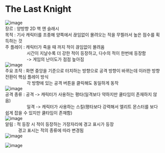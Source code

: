 # The Last Knight
![image](https://user-images.githubusercontent.com/111038432/229535707-b647566c-0df4-4afa-b5ec-497740d227fd.png)<br/>
장르 : 양방향 2D 핵 앤 슬래시<br/>
목적 : 기사 캐릭터를 조종해 양쪽에서 끊임없이 몰려오는 적을 무찔러서 높은 점수를 획득하는 것<br/>
주 플레이 : 캐릭터가 죽을 때 까지 적이 끊임없이 몰려옴<br/>
                시간이 지날수록 더 강한 적이 등장하고, 다수의 적이 한번에 등장함<br/>
               -> 게임의 난이도가 점점 높아짐<br/>
![image](https://user-images.githubusercontent.com/111038432/229532551-b2f836af-5adb-4340-9711-84813837eadd.png)<br/>
주요 조작 : 화면 중앙을 기준으로 터치하는 방향으로 공격 방향이 바뀌는데 이러한 방향 전환이 핵심 플레이 방식<br/>
      각 방향에 있는 공격 버튼을 클릭해도 동일하게 동작<br/>
![image](https://user-images.githubusercontent.com/111038432/229532570-b66b513a-997f-485e-9e0b-a54ffdf911a5.png)<br/>
공격 종류 : 공격 -> 캐릭터가 사용하는 평타(일격보다 약하지만 쿨타임이 존재하지 않음)<br/>
     일격 -> 캐릭터가 사용하는 스킬(평타보다 강력해서 엘리트 몬스터를 보다 쉽게 잡을 수 있지만 쿨타임이 존재함)<br/>
![image](https://user-images.githubusercontent.com/111038432/229532582-afee4bf6-41c7-4f80-af3d-492499e8205e.png)<br/>
알림 : 적 등장 시 적이 등장하는 가장자리에 경고 표시가 등장<br/>
   경고 표시는 적의 종류에 따라 변경됨<br/>
![image](https://user-images.githubusercontent.com/111038432/229532591-a6507c2a-d208-4408-ab37-66d008b251e8.png)<br/>

![image](https://user-images.githubusercontent.com/111038432/229532608-86807c92-8f98-4c7f-ba41-4f04a6f742d3.png)<br/>
